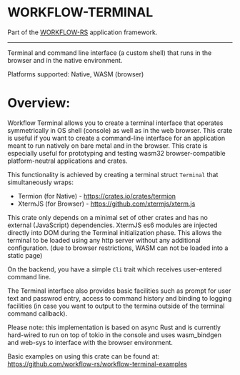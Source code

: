# WORKFLOW-TERMINAL

Part of the [WORKFLOW-RS](https://github.com/workflow-rs) application framework.

***

Terminal and command line interface (a custom shell) that runs in the browser and in the native environment.

Platforms supported: Native, WASM (browser)

# Overview:

Workflow Terminal allows you to create a terminal interface that operates symmetrically in OS shell (console)
as well as in the web browser.  This crate is useful if you want to create a command-line interface for an
application meant to run natively on bare metal and in the browser. This crate is especially useful for prototyping
and testing wasm32 browser-compatible platform-neutral applications and crates.

This functionality is achieved by creating a terminal struct `Terminal` that simultaneously wraps:
* Termion (for Native) - https://crates.io/crates/termion
* XtermJS (for Browser) - https://github.com/xtermjs/xterm.js

This crate only depends on a minimal set of other crates and has no external (JavaScript) dependencies.
XtermJS es6 modules are injected directly into DOM during the Terminal initialization phase. This allows the terminal to be loaded using any http server without any additional configuration. (due to browser restrictions, WASM can not be loaded into a static page)

On the backend, you have a simple `Cli` trait which receives user-entered command line.

The Terminal interface also provides basic facilities such as prompt for user text and passwrod entry,
access to command history and binding to logging facilities (in case you want to output to the termina
outside of the terminal command callback).

Please note: this implementation is based on async Rust and is currently hard-wired to run on top of 
tokio in the console and uses wasm_bindgen and web-sys to interface with the browser environment.

Basic examples on using this crate can be found at: 
https://github.com/workflow-rs/workflow-terminal-examples
